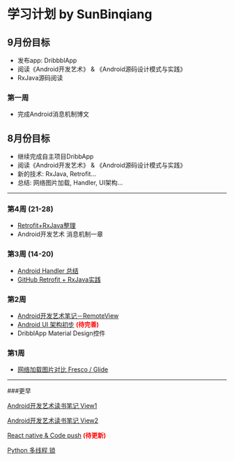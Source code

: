 # 学习计划 by SunBinqiang

## 9月份目标
- 发布app: DribbblApp
- 阅读《Android开发艺术》 & 《Android源码设计模式与实践》
- RxJava源码阅读

### 第一周
- 完成Android消息机制博文

## 8月份目标
- 继续完成自主项目DribbApp
- 阅读《Android开发艺术》 & 《Android源码设计模式与实践》
- 新的技术: RxJava, Retrofit...
- 总结: 网络图片加载, Handler, UI架构...

---

### 第4周 (21-28)  
- [Retrofit+RxJava整理](http://www.jianshu.com/p/cc19cc9f4a36)
- Android开发艺术 消息机制一章

### 第3周 (14-20)
- [Android Handler 总结](http://www.jianshu.com/p/76b44b1fabcc)
- [GitHub Retrofit + RxJava实践](https://github.com/binqiangsun/DribbblApp/commit/083f10ac112d1b7eab4c32da784e79eefb8756e4)

### 第2周
- [Android开发艺术笔记－RemoteView](http://www.jianshu.com/p/dcbfad01e762)
- [Android UI 架构初步](http://www.jianshu.com/p/d4ac282e6393)       <font color=red>**(待完善)**</font>
- DribblApp Material Design控件

### 第1周
- [网络加载图片对比 Fresco / Glide](http://www.jianshu.com/p/6729dc17586b)

---

###更早

[Android开发艺术读书笔记 View1](http://www.jianshu.com/p/34c37265dc2d)

[Android开发艺术读书笔记 View2](http://www.jianshu.com/p/d9458d9f4529)

[React native & Code push](http://www.jianshu.com/p/a5a239ed03c9)   <font color=red>**(待更新)**</font>

[Python 多线程 锁](http://www.jianshu.com/p/fd7f79084e83)

